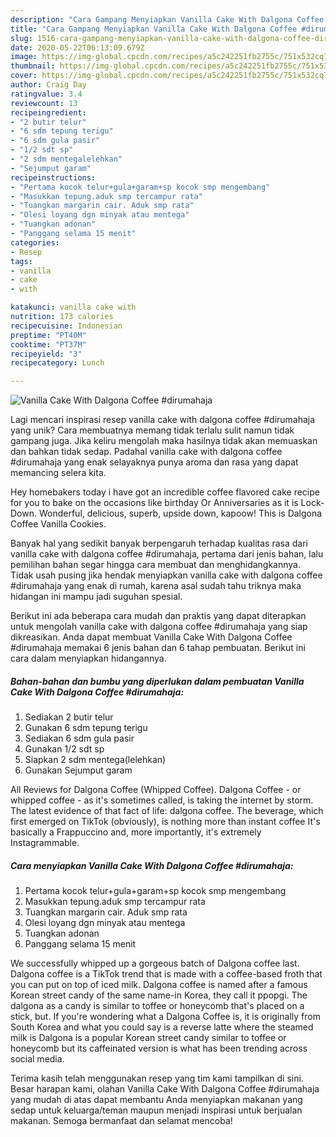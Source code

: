 ```yaml
---
description: "Cara Gampang Menyiapkan Vanilla Cake With Dalgona Coffee #dirumahaja Anti Gagal"
title: "Cara Gampang Menyiapkan Vanilla Cake With Dalgona Coffee #dirumahaja Anti Gagal"
slug: 1516-cara-gampang-menyiapkan-vanilla-cake-with-dalgona-coffee-dirumahaja-anti-gagal
date: 2020-05-22T06:13:09.679Z
image: https://img-global.cpcdn.com/recipes/a5c242251fb2755c/751x532cq70/vanilla-cake-with-dalgona-coffee-dirumahaja-foto-resep-utama.jpg
thumbnail: https://img-global.cpcdn.com/recipes/a5c242251fb2755c/751x532cq70/vanilla-cake-with-dalgona-coffee-dirumahaja-foto-resep-utama.jpg
cover: https://img-global.cpcdn.com/recipes/a5c242251fb2755c/751x532cq70/vanilla-cake-with-dalgona-coffee-dirumahaja-foto-resep-utama.jpg
author: Craig Day
ratingvalue: 3.4
reviewcount: 13
recipeingredient:
- "2 butir telur"
- "6 sdm tepung terigu"
- "6 sdm gula pasir"
- "1/2 sdt sp"
- "2 sdm mentegalelehkan"
- "Sejumput garam"
recipeinstructions:
- "Pertama kocok telur+gula+garam+sp kocok smp mengembang"
- "Masukkan tepung.aduk smp tercampur rata"
- "Tuangkan margarin cair. Aduk smp rata"
- "Olesi loyang dgn minyak atau mentega"
- "Tuangkan adonan"
- "Panggang selama 15 menit"
categories:
- Resep
tags:
- vanilla
- cake
- with

katakunci: vanilla cake with 
nutrition: 173 calories
recipecuisine: Indonesian
preptime: "PT40M"
cooktime: "PT37M"
recipeyield: "3"
recipecategory: Lunch

---
```



![Vanilla Cake With Dalgona Coffee #dirumahaja](https://img-global.cpcdn.com/recipes/a5c242251fb2755c/751x532cq70/vanilla-cake-with-dalgona-coffee-dirumahaja-foto-resep-utama.jpg)

Lagi mencari inspirasi resep vanilla cake with dalgona coffee #dirumahaja yang unik? Cara membuatnya memang tidak terlalu sulit namun tidak gampang juga. Jika keliru mengolah maka hasilnya tidak akan memuaskan dan bahkan tidak sedap. Padahal vanilla cake with dalgona coffee #dirumahaja yang enak selayaknya punya aroma dan rasa yang dapat memancing selera kita.

Hey homebakers today i have got an incredible coffee flavored cake recipe for you to bake on the occasions like birthday Or Anniversaries as it is Lock-Down. Wonderful, delicious, superb, upside down, kapoow! This is Dalgona Coffee Vanilla Cookies.

Banyak hal yang sedikit banyak berpengaruh terhadap kualitas rasa dari vanilla cake with dalgona coffee #dirumahaja, pertama dari jenis bahan, lalu pemilihan bahan segar hingga cara membuat dan menghidangkannya. Tidak usah pusing jika hendak menyiapkan vanilla cake with dalgona coffee #dirumahaja yang enak di rumah, karena asal sudah tahu triknya maka hidangan ini mampu jadi suguhan spesial.


Berikut ini ada beberapa cara mudah dan praktis yang dapat diterapkan untuk mengolah vanilla cake with dalgona coffee #dirumahaja yang siap dikreasikan. Anda dapat membuat Vanilla Cake With Dalgona Coffee #dirumahaja memakai 6 jenis bahan dan 6 tahap pembuatan. Berikut ini cara dalam menyiapkan hidangannya.

<!--inarticleads1-->

##### Bahan-bahan dan bumbu yang diperlukan dalam pembuatan Vanilla Cake With Dalgona Coffee #dirumahaja:

1. Sediakan 2 butir telur
1. Gunakan 6 sdm tepung terigu
1. Sediakan 6 sdm gula pasir
1. Gunakan 1/2 sdt sp
1. Siapkan 2 sdm mentega(lelehkan)
1. Gunakan Sejumput garam


All Reviews for Dalgona Coffee (Whipped Coffee). Dalgona Coffee - or whipped coffee - as it&#39;s sometimes called, is taking the internet by storm. The latest evidence of that fact of life: dalgona coffee. The beverage, which first emerged on TikTok (obviously), is nothing more than instant coffee It&#39;s basically a Frappuccino and, more importantly, it&#39;s extremely Instagrammable. 

<!--inarticleads2-->

##### Cara menyiapkan Vanilla Cake With Dalgona Coffee #dirumahaja:

1. Pertama kocok telur+gula+garam+sp kocok smp mengembang
1. Masukkan tepung.aduk smp tercampur rata
1. Tuangkan margarin cair. Aduk smp rata
1. Olesi loyang dgn minyak atau mentega
1. Tuangkan adonan
1. Panggang selama 15 menit


We successfully whipped up a gorgeous batch of Dalgona coffee last. Dalgona coffee is a TikTok trend that is made with a coffee-based froth that you can put on top of iced milk. Dalgona coffee is named after a famous Korean street candy of the same name-in Korea, they call it ppopgi. The dalgona as a candy is similar to toffee or honeycomb that&#39;s placed on a stick, but. If you&#39;re wondering what a Dalgona Coffee is, it is originally from South Korea and what you could say is a reverse latte where the steamed milk is Dalgona is a popular Korean street candy similar to toffee or honeycomb but its caffeinated version is what has been trending across social media. 

Terima kasih telah menggunakan resep yang tim kami tampilkan di sini. Besar harapan kami, olahan Vanilla Cake With Dalgona Coffee #dirumahaja yang mudah di atas dapat membantu Anda menyiapkan makanan yang sedap untuk keluarga/teman maupun menjadi inspirasi untuk berjualan makanan. Semoga bermanfaat dan selamat mencoba!
